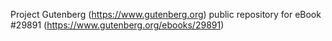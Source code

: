 Project Gutenberg (https://www.gutenberg.org) public repository for eBook #29891 (https://www.gutenberg.org/ebooks/29891)
